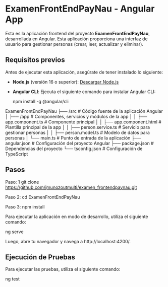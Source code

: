 # ExamenFrontEndPayNau - Angular App

Esta es la aplicación frontend del proyecto **ExamenFrontEndPayNau**, desarrollada en Angular. Esta aplicación proporciona una interfaz de usuario para gestionar personas (crear, leer, actualizar y eliminar).

## Requisitos previos

Antes de ejecutar esta aplicación, asegúrate de tener instalado lo siguiente:

- **Node.js** (versión 16 o superior): [Descargar Node.js](https://nodejs.org/)
- **Angular CLI**: Ejecuta el siguiente comando para instalar Angular CLI:

  npm install -g @angular/cli

  
ExamenFrontEndPayNau
├── /src                # Código fuente de la aplicación Angular
│   ├── /app            # Componentes, servicios y módulos de la app
│   │   ├── app.component.ts    # Componente principal
│   │   ├── app.component.html  # Plantilla principal de la app
│   │   ├── person.service.ts    # Servicio para gestionar personas
│   │   ├── person.model.ts      # Modelo de datos para personas
│   └── main.ts         # Punto de entrada de la aplicación
├── angular.json        # Configuración del proyecto Angular
├── package.json        # Dependencias del proyecto
└── tsconfig.json       # Configuración de TypeScript


## Pasos
Paso: 1
git clone https://github.com/jmunozoutmulti/examen_frontendpaynau.git

Paso 2:
cd ExamenFrontEndPayNau

Paso 3:
npm install

Para ejecutar la aplicación en modo de desarrollo, utiliza el siguiente comando:

ng serve

Luego, abre tu navegador y navega a http://localhost:4200/.


## Ejecución de Pruebas
Para ejecutar las pruebas, utiliza el siguiente comando:

ng test
